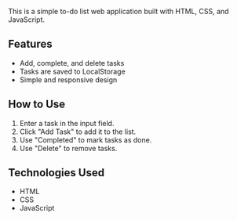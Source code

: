 This is a simple to-do list web application built with HTML, CSS, and JavaScript.

## Features
- Add, complete, and delete tasks
- Tasks are saved to LocalStorage
- Simple and responsive design

## How to Use
1. Enter a task in the input field.
2. Click "Add Task" to add it to the list.
3. Use "Completed" to mark tasks as done.
4. Use "Delete" to remove tasks.

## Technologies Used
- HTML
- CSS
- JavaScript